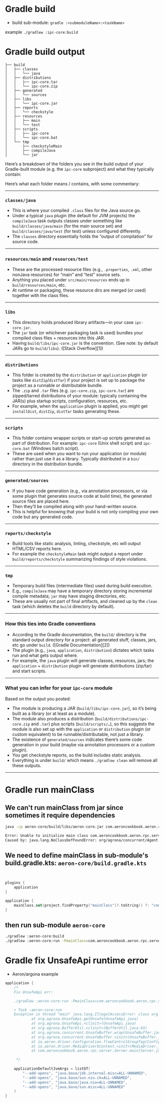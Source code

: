 # Gradle build

* build sub-module: `gradle :<submoduleName>:<taskName>`

example `./gradlew :ipc-core:build`


# Gradle build output 

```
├── build
│   ├── classes
│   │   └── java
│   ├── distributions
│   │   ├── ipc-core.tar
│   │   └── ipc-core.zip
│   ├── generated
│   │   └── sources
│   ├── libs
│   │   └── ipc-core.jar
│   ├── reports
│   │   └── checkstyle
│   ├── resources
│   │   ├── main
│   │   └── test
│   ├── scripts
│   │   ├── ipc-core
│   │   └── ipc-core.bat
│   └── tmp
│       ├── checkstyleMain
│       ├── compileJava
│       └── jar
```


Here’s a breakdown of the folders you see in the build output of your Gradle-built module (e.g. the `ipc-core` subproject) and what they typically contain:

Here’s what each folder means / contains, with some commentary:

---

### `classes/java`

* This is where your compiled `.class` files for the Java source go.
* Under a typical `java` plugin (the default for JVM projects) the `compileJava` task outputs classes under something like `build/classes/java/main` (for the main source set) and `build/classes/java/test` (for test) unless configured differently.
* The `classes` directory essentially holds the “output of compilation” for source code.

---

### `resources/main` and `resources/test`

* These are the processed resource files (e.g., `.properties`, `.xml`, other non­Java resources) for “main” and “test” source sets.
* Anything you placed under `src/main/resources` ends up in `build/resources/main`, etc.
* At runtime or packaging, these resource dirs are merged (or used) together with the class files.

---

### `libs`

* This directory holds produced library artifacts—in your case `ipc-core.jar`.
* The `jar` task (or whichever packaging task is used) bundles your compiled class files + resources into this JAR.
* Having `build/libs/ipc-core.jar` is the convention. (See note: by default JARs go to `build/libs`). ([Stack Overflow][1])

---

### `distributions`

* This folder is created by the `distribution` or `application` plugin (or tasks like `distZip`/`distTar`) if your project is set up to package the project as a runnable or distributable bundle.
* The `.zip` and `.tar` files (e.g. `ipc-core.zip`, `ipc-core.tar`) are zipped/tarred distributions of your module: typically containing the JAR(s) plus startup scripts, configuration, resources, etc.
* For example, when the `application` plugin is applied, you might get `installDist`, `distZip`, `distTar` tasks generating these.

---

### `scripts`

* This folder contains wrapper scripts or start-up scripts generated as part of distribution. For example: `ipc-core` (Unix shell script) and `ipc-core.bat` (Windows batch script).
* These are used when you want to run your application (or module) rather than just use it as a library. Typically distributed in a `bin/` directory in the distribution bundle.

---

### `generated/sources`

* If you have code generation (e.g., via annotation processors, or via some plugin that generates source code at build time), the generated source files are placed here.
* Then they’ll be compiled along with your hand-written source.
* This is helpful for knowing that your build is not only compiling your own code but any generated code.

---

### `reports/checkstyle`

* Build tools like static analysis, linting, checkstyle, etc will output HTML/CSV reports here.
* For example the `checkstyleMain` task might output a report under `build/reports/checkstyle` summarizing findings of style violations.

---

### `tmp`

* Temporary build files (intermediate files) used during build execution.
* E.g., `compileJava` may have a temporary directory storing incremental compile metadata; `jar` may have staging directories, etc.
* These are usually not part of final artifacts, and cleaned up by the `clean` task (which deletes the `build` directory by default).

---

### How this ties into Gradle conventions

* According to the Gradle documentation, the `build/` directory is the standard output directory for a project: all generated stuff, classes, jars, etc go under `build`. ([Gradle Documentation][2])
* The plugin (e.g., `java`, `application`, `distribution`) dictates which tasks run and what gets output where.
* For example, the `java` plugin will generate classes, resources, jars; the `application` + `distribution` plugin will generate distributions (zip/tar) and start scripts.

---

### What you can infer for your `ipc-core` module

Based on the output you posted:

* The module is producing a JAR (`build/libs/ipc-core.jar`), so it’s being built as a library (or at least as a module).
* The module also produces a distribution (`build/distributions/ipc-core.zip` and `.tar`) plus scripts (`build/scripts/…`), so this suggests the module is also set up with the `application` or `distribution` plugin (or custom equivalent) to be runnable/distributable, not just a library.
* The existence of `generated/sources` indicates there’s some code generation in your build (maybe via annotation processors or a custom plugin).
* You get checkstyle reports, so the build includes static analysis.
* Everything is under `build/` which means `./gradlew clean` will remove all these outputs.

---



# Gradle run mainClass

## We can't run mainClass from jar since sometimes it require dependencies

```bash
java -cp aeron-core/build/libs/aeron-core.jar com.aeroncookbook.aeron.rpc.server.Server

Error: Unable to initialize main class com.aeroncookbook.aeron.rpc.server.Server
Caused by: java.lang.NoClassDefFoundError: org/agrona/concurrent/Agent

```

## We need to define mainClass in sub-module's build.gradle.kts: `aeron-core/build.gradle.kts`

```kts


plugins {
    application
}

application {
    mainClass.set(project.findProperty("mainClass")?.toString() ?: "com.example.DefaultMain")
}
```

## then run sub-module `aeron-core`

```bash
./gradlew :aeron-core:build
./gradlew :aeron-core:run -PmainClass=com.aeroncookbook.aeron.rpc.server.Server
```


# Gradle fix UnsafeApi runtime error

* Aeron/argona example

```kts
application {
    /*
    Fix UnsafeApi err:

    ./gradlew :aeron-core:run -PmainClass=com.aeroncookbook.aeron.rpc.server.Server

    > Task :aeron-core:run
    Exception in thread "main" java.lang.IllegalAccessError: class org.agrona.UnsafeApi (in unnamed module @0x21213b92) cannot access class jdk.internal.misc.Unsafe (in module java.base) because module java.base does not export jdk.internal.misc to unnamed module @0x21213b92
            at org.agrona.UnsafeApi.getUnsafe(UnsafeApi.java)
            at org.agrona.UnsafeApi.<clinit>(UnsafeApi.java)
            at org.agrona.BufferUtil.<clinit>(BufferUtil.java:43)
            at org.agrona.concurrent.UnsafeBuffer.wrap(UnsafeBuffer.java:176)
            at org.agrona.concurrent.UnsafeBuffer.<init>(UnsafeBuffer.java:91)
            at io.aeron.driver.Configuration.flowControlGroupTag(Configuration.java:1501)
            at io.aeron.driver.MediaDriver$Context.<init>(MediaDriver.java:511)
            at com.aeroncookbook.aeron.rpc.server.Server.main(Server.java:41)

     */    
     
    applicationDefaultJvmArgs = listOf(
        "--add-opens", "java.base/jdk.internal.misc=ALL-UNNAMED",
        "--add-opens", "java.base/sun.nio.ch=ALL-UNNAMED",
        "--add-opens", "java.base/java.nio=ALL-UNNAMED",
        "--add-opens", "java.base/sun.misc=ALL-UNNAMED"
    )    
}

```